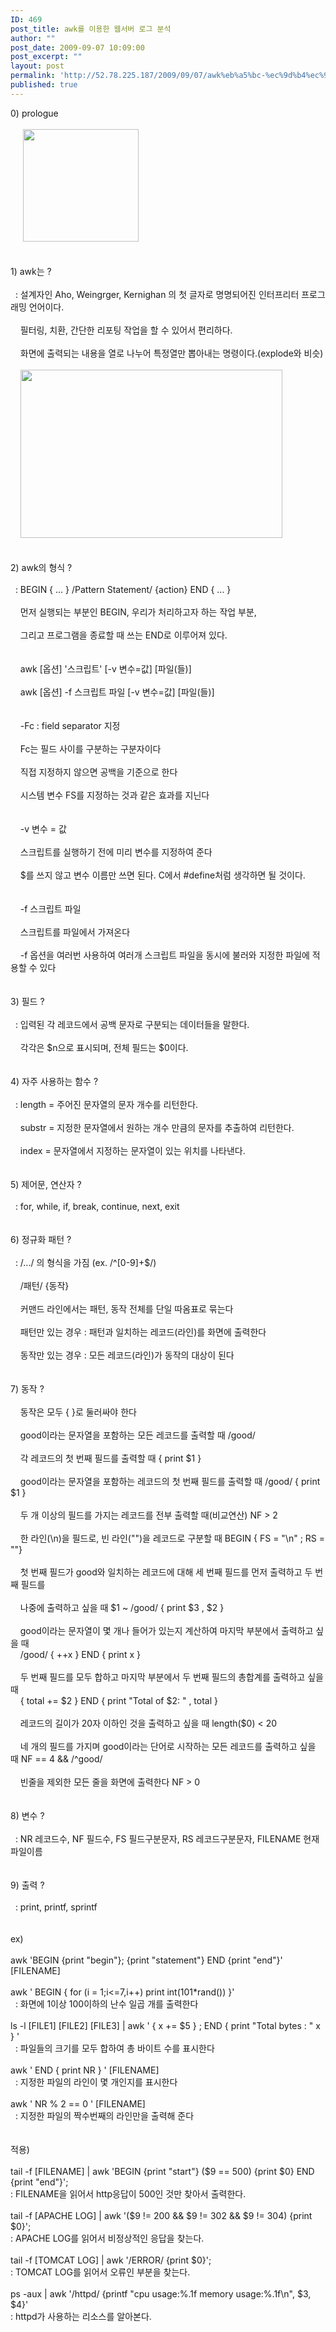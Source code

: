 ```yaml
---
ID: 469
post_title: awk를 이용한 웹서버 로그 분석
author: ""
post_date: 2009-09-07 10:09:00
post_excerpt: ""
layout: post
permalink: 'http://52.78.225.187/2009/09/07/awk%eb%a5%bc-%ec%9d%b4%ec%9a%a9%ed%95%9c-%ec%9b%b9%ec%84%9c%eb%b2%84-%eb%a1%9c%ea%b7%b8-%eb%b6%84%ec%84%9d/'
published: true
---
```

<P style="MARGIN-RIGHT: 0px">0) prologue<BR><BR>&nbsp;&nbsp; &nbsp; <img src="http://52.78.225.187/wp-content/uploads/1/6705690054.png" width="185" height="180" /><BR><BR><BR>1) awk는 ?<BR><BR>&nbsp; : 설계자인 Aho, Weingrger, Kernighan 의 첫 글자로 명명되어진 인터프리터 프로그래밍 언어이다.<BR><BR>&nbsp; &nbsp; 필터링, 치환, 간단한 리포팅 작업을 할 수 있어서 편리하다.<BR><BR>&nbsp; &nbsp; 화면에 출력되는 내용을 열로 나누어 특정열만 뽑아내는 명령이다.(explode와 비슷)<BR><BR>&nbsp; &nbsp; <img src="http://52.78.225.187/wp-content/uploads/1/7998071648.png" width="419" height="269" /><BR><BR><BR>2) awk의 형식 ?<BR><BR>&nbsp; : BEGIN { ... } /Pattern Statement/ {action} END { ... }<BR><BR>&nbsp; &nbsp; 먼저 실행되는 부분인 BEGIN, 우리가 처리하고자 하는 작업 부분, <BR><BR>&nbsp; &nbsp; 그리고 프로그램을 종료할 때 쓰는 END로 이루어져 있다.<BR><BR><BR>&nbsp; &nbsp; awk [옵션] '스크립트' [-v 변수=값] [파일(들)] <BR><BR>&nbsp; &nbsp; awk [옵션] -f 스크립트 파일 [-v 변수=값] [파일(들)] <BR><BR><BR>&nbsp; &nbsp; -Fc : field separator 지정<BR><BR>&nbsp; &nbsp; Fc는 필드 사이를 구분하는 구분자이다 <BR><BR>&nbsp; &nbsp; 직접 지정하지 않으면 공백을 기준으로 한다 <BR><BR>&nbsp; &nbsp; 시스템 변수 FS를 지정하는 것과 같은 효과를 지닌다 <BR><BR><BR>&nbsp; &nbsp; -v 변수 = 값 <BR><BR>&nbsp; &nbsp; 스크립트를 실행하기 전에 미리 변수를 지정하여 준다 <BR><BR>&nbsp; &nbsp; $를 쓰지 않고 변수 이름만 쓰면 된다. C에서 #define처럼 생각하면 될 것이다. <BR><BR><BR>&nbsp; &nbsp; -f 스크립트 파일 <BR><BR>&nbsp; &nbsp; 스크립트를 파일에서 가져온다 <BR><BR>&nbsp; &nbsp; -f 옵션을 여러번 사용하여 여러개 스크립트 파일을 동시에 불러와 지정한 파일에 적용할 수 있다 <BR><BR><BR>3) 필드 ?<BR><BR>&nbsp; : 입력된 각 레코드에서 공백 문자로 구분되는 데이터들을 말한다.<BR><BR>&nbsp; &nbsp; 각각은 $n으로 표시되며, 전체 필드는 $0이다.<BR><BR><BR>4) 자주 사용하는 함수 ?<BR><BR>&nbsp; : length = 주어진 문자열의 문자 개수를 리턴한다.<BR><BR>&nbsp; &nbsp; substr = 지정한 문자열에서 원하는 개수 만큼의 문자를 추출하여 리턴한다.<BR><BR>&nbsp; &nbsp; index = 문자열에서 지정하는 문자열이 있는 위치를 나타낸다.<BR><BR><BR>5) 제어문, 연산자 ?<BR><BR>&nbsp; : for, while, if, break, continue, next, exit<BR><BR><BR>6) 정규화 패턴 ?<BR><BR>&nbsp; : /.../ 의 형식을 가짐 (ex. /^[0-9]+$/)<BR><BR>&nbsp; &nbsp; /패턴/ {동작}<BR><BR>&nbsp; &nbsp; 커맨드 라인에서는 패턴, 동작 전체를 단일 따옴표로 묶는다 <BR><BR>&nbsp; &nbsp; 패턴만 있는 경우 : 패턴과 일치하는 레코드(라인)를 화면에 출력한다 <BR><BR>&nbsp; &nbsp; 동작만 있는 경우 : 모든 레코드(라인)가 동작의 대상이 된다 <BR><BR><BR>7) 동작 ?<BR><BR>&nbsp; &nbsp; 동작은 모두 { }로 둘러싸야 한다 <BR><BR>&nbsp; &nbsp; good이라는 문자열을 포함하는 모든 레코드를 출력할 때 /good/ <BR><BR>&nbsp; &nbsp; 각 레코드의 첫 번째 필드를 출력할 때 { print $1 } <BR><BR>&nbsp; &nbsp; good이라는 문자열을 포함하는 레코드의 첫 번째 필드를 출력할 때 /good/ { print $1 } <BR><BR>&nbsp; &nbsp; 두 개 이상의 필드를 가지는 레코드를 전부 출력할 때(비교연산) NF &gt; 2 <BR><BR>&nbsp; &nbsp; 한 라인(\n)을 필드로, 빈 라인("")을 레코드로 구분할 때 BEGIN { FS = "\n" ; RS = ""} <BR><BR>&nbsp; &nbsp; 첫 번째 필드가 good와 일치하는 레코드에 대해 세 번째 필드를 먼저 출력하고 두 번째 필드를<BR><BR>&nbsp; &nbsp; 나중에 출력하고 싶을 때 $1 ~ /good/ { print $3 , $2 } <BR><BR>&nbsp; &nbsp; good이라는 문자열이 몇 개나 들어가 있는지 계산하여 마지막 부분에서 출력하고 싶을 때<BR>&nbsp; &nbsp; /good/ { ++x } END { print x } <BR><BR>&nbsp; &nbsp; 두 번째 필드를 모두 합하고 마지막 부분에서 두 번째 필드의 총합계를 출력하고 싶을 때<BR>&nbsp; &nbsp; { total += $2 } END { print "Total of $2: " , total } <BR><BR>&nbsp; &nbsp; 레코드의 길이가 20자 이하인 것을 출력하고 싶을 때 length($0) &lt; 20 <BR><BR>&nbsp; &nbsp; 네 개의 필드를 가지며 good이라는 단어로 시작하는 모든 레코드를 출력하고 싶을 때 NF == 4 &amp;&amp; /^good/ <BR><BR>&nbsp; &nbsp; 빈줄을 제외한 모든 줄을 화면에 출력한다 NF &gt; 0 <BR><BR><BR>8) 변수 ?<BR><BR>&nbsp; : NR 레코드수, NF 필드수, FS 필드구분문자, RS 레코드구분문자, FILENAME 현재파일이름<BR><BR><BR>9) 출력 ?<BR><BR>&nbsp; : print, printf, sprintf<BR><BR><BR>ex)<BR><BR>awk 'BEGIN {print "begin"}; {print "statement"} END {print "end"}' [FILENAME]<BR><BR>awk ' BEGIN { for (i = 1;i&lt;=7,i++) print int(101*rand()) }'<BR>&nbsp; : 화면에 1이상 100이하의 난수 일곱 개를 출력한다 <BR><BR>ls -l [FILE1] [FILE2] [FILE3] | awk ' { x += $5 } ; END { print "Total bytes : " x } ' <BR>&nbsp; : 파일들의 크기를 모두 합하여 총 바이트 수를 표시한다 <BR><BR>awk ' END { print NR } ' [FILENAME]<BR>&nbsp; : 지정한 파일의 라인이 몇 개인지를 표시한다 <BR><BR>awk ' NR % 2 == 0 ' [FILENAME]<BR>&nbsp; : 지정한 파일의 짝수번째의 라인만을 출력해 준다 <BR><BR><BR>적용)<BR><BR>tail -f [FILENAME] | awk 'BEGIN {print "start"} ($9 == 500) {print $0} END {print "end"}';<BR>: FILENAME을 읽어서 http응답이 500인 것만 찾아서 출력한다.<BR><BR>tail -f [APACHE LOG] | awk '($9 != 200 &amp;&amp; $9 != 302 &amp;&amp; $9 != 304) {print $0}';<BR>: APACHE LOG를 읽어서 비정상적인 응답을 찾는다.<BR><BR>tail -f [TOMCAT LOG] | awk '/ERROR/ {print $0}';<BR>: TOMCAT LOG를 읽어서 오류인 부분을 찾는다.<BR><BR>ps -aux | awk '/httpd/ {printf "cpu usage:%.1f memory usage:%.1f\n", $3, $4}'<BR>: httpd가 사용하는 리소스를 알아본다.</P>
